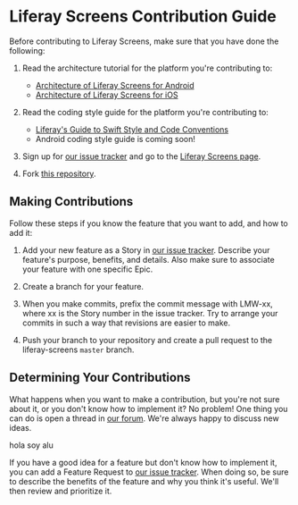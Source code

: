 # Liferay Screens Contribution Guide

Before contributing to Liferay Screens, make sure that you have done the following:

1. Read the architecture tutorial for the platform you're contributing to:

    - [Architecture of Liferay Screens for Android](https://dev.liferay.com/develop/tutorials/-/knowledge_base/6-2/architecture-of-liferay-screens-for-android)
    - [Architecture of Liferay Screens for iOS](https://dev.liferay.com/develop/tutorials/-/knowledge_base/6-2/architecture-of-liferay-screens-for-ios)

2. Read the coding style guide for the platform you're contributing to:

    - [Liferay's Guide to Swift Style and Code Conventions](ios/swift-style-guide.md)
    - Android coding style guide is coming soon!

3. Sign up for [our issue tracker](https://issues.liferay.com/secure/Signup!default.jspa) and go to the [Liferay Screens page](https://issues.liferay.com/browse/LMW/?selectedTab=com.atlassian.jira.jira-projects-plugin:summary-panel).

4. Fork [this repository](https://github.com/liferay/liferay-screens/).

## Making Contributions

Follow these steps if you know the feature that you want to add, and how to add it:

1. Add your new feature as a Story in [our issue tracker](https://issues.liferay.com/browse/LMW/?selectedTab=com.atlassian.jira.jira-projects-plugin:summary-panel). Describe your feature's purpose, benefits, and details. Also make sure to associate your feature with one specific Epic.

2. Create a branch for your feature.

3. When you make commits, prefix the commit message with LMW-xx, where xx is the Story number in the issue tracker. Try to arrange your commits in such a way that revisions are easier to make. 

4. Push your branch to your repository and create a pull request to the liferay-screens `master` branch.

## Determining Your Contributions

What happens when you want to make a contribution, but you're not sure about it, or you don't know how to implement it? No problem! One thing you can do is open a thread in [our forum](https://www.liferay.com/community/forums/-/message_boards/category/42706063). We're always happy to discuss new ideas.



hola soy alu

If you have a good idea for a feature but don't know how to implement it, you can add a Feature Request to [our issue tracker](https://issues.liferay.com/browse/LMW/?selectedTab=com.atlassian.jira.jira-projects-plugin:summary-panel). When doing so, be sure to describe the benefits of the feature and why you think it's useful. We'll then review and prioritize it.

